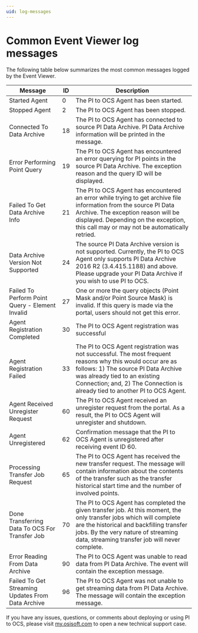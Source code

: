 ```yaml
---
uid: log-messages
---
```


# Common Event Viewer log messages

The following table below summarizes the most common messages logged by the Event Viewer.

Message | ID   | Description
---------|----------|---------
 Started Agent | 0 | The PI to OCS Agent has been started.
 Stopped Agent | 2 | The PI to OCS Agent has been stopped.
 Connected To Data Archive | 18 | The PI to OCS Agent has connected to source PI Data Archive. PI Data Archive information will be printed in the message.
 Error Performing Point Query | 19 | The PI to OCS Agent has encountered an error querying for PI points in the source PI Data Archive. The exception reason and the query ID will be displayed.
Failed To Get Data Archive Info | 21 | The PI to OCS Agent has encountered an error while trying to get archive file information from the source PI Data Archive. The exception reason will be displayed. Depending on the exception, this call may or may not be automatically retried.
Data Archive Version Not Supported | 24 | The source PI Data Archive version is not supported. Currently, the PI to OCS Agent only supports PI Data Archive 2016 R2 (3.4.415.1188) and above. Please upgrade your PI Data Archive if you wish to use PI to OCS.
Failed To Perform Point Query - Element Invalid | 27 | One or more the query objects (Point Mask and/or Point Source Mask) is invalid. If this query is made via the portal, users should not get this error.
Agent Registration Completed | 30 | The PI to OCS Agent registration was successful
Agent Registration Failed | 33 | The PI to OCS Agent registration was not successful. The most frequent reasons why this would occur are as follows: 1) The source PI Data Archive was already tied to an existing Connection; and, 2) 	The Connection is already tied to another PI to OCS Agent.
Agent Received Unregister Request | 60 | The PI to OCS Agent received an unregister request from the portal. As a result, the PI to OCS Agent will unregister and shutdown.
Agent Unregistered | 62 | Confirmation message that the PI to OCS Agent is unregistered after receiving event ID 60.
Processing Transfer Job Request | 65 | The PI to OCS Agent has received the new transfer request. The message will contain information about the contents of the transfer such as the transfer historical start time and the number of involved points.
Done Transferring Data To OCS For Transfer Job | 70 | The PI to OCS Agent has completed the given transfer job. At this moment, the only transfer jobs which will complete are the historical and backfilling transfer jobs. By the very nature of streaming data, streaming transfer job will never complete.
Error Reading From Data Archive | 90 | The PI to OCS Agent was unable to read data from PI Data Archive. The event will contain the exception message.
Failed To Get Streaming Updates From Data Archive | 96 | The PI to OCS Agent was not unable to get streaming data from PI Data Archive. The message will contain the exception message.

If you have any issues, questions, or comments about deploying or using PI to OCS, please visit [my.osisoft.com](https://my.osisoft.com/) to open a new technical support case.

